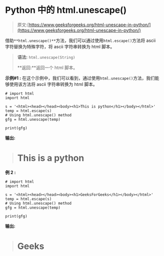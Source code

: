 # Python 中的 html.unescape()

> 原文:[https://www.geeksforgeeks.org/html-unescape-in-python/](https://www.geeksforgeeks.org/html-unescape-in-python/)

借助`**html.unescape()**`方法，我们可以通过使用`html.escape()`方法将 ascii 字符替换为特殊字符，将 ascii 字符串转换为 html 脚本。

> **语法:** `html.unescape(String)`
> 
> **返回:**返回一个 html 脚本。

**示例#1 :**
在这个示例中，我们可以看到，通过使用`html.unescape()`方法，我们能够使用该方法将 ascii 字符串转换为 html 脚本。

```
# import html
import html

s = '<html><head></head><body><h1>This is python</h1></body></html>'
temp = html.escape(s)
# Using html.unescape() method
gfg = html.unescape(temp)

print(gfg)
```

**输出:**

> # This is a python

**例 2 :**

```
# import html
import html

s = '<html><head></head><body><h1>GeeksForGeeks</h1></body></html>'
temp = html.escape(s)
# Using html.unescape() method
gfg = html.unescape(temp)

print(gfg)
```

**输出:**

> # Geeks